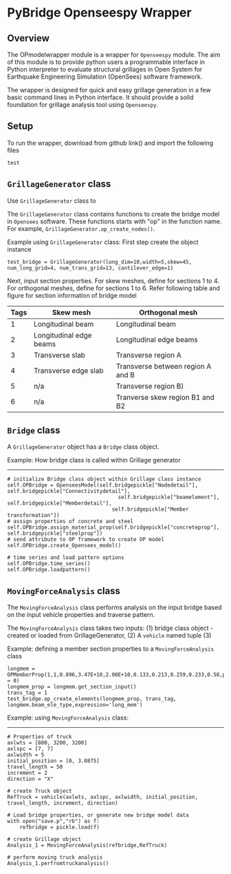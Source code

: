 # PyBridge Openseespy Wrapper

## Overview

The OPmodelwrapper module is a wrapper for ```Openseespy``` module. The aim of this module is to provide
python users a programmable interface in Python interpreter to evaluate structural grillages 
in Open System for Earthquake Engineering Simulation (OpenSees) software framework.

The wrapper is designed for quick and easy grillage generation in a few basic command lines in Python 
interface. It should provide a solid foundation for grillage analysis tool using ```Openseespy```. 

## Setup

To run the wrapper, download from github link() and import the following files
    
    test
    

## `GrillageGenerator` class

Use `GrillageGenerator` class to 

The `GrillageGenerator` class contains functions to create the bridge model in `Opensees` software. 
These functions starts with "op" in the function name. 
For example, `GrillageGenerator.op_create_nodes()`.

Example using `GrillageGenerator` class:
First step create the object instance
    
    test_bridge = GrillageGenerator(long_dim=10,width=5,skew=45, num_long_grid=4, num_trans_grid=13, cantilever_edge=1)

Next, input section properties. For skew meshes, define for sections 1 to 4. For orthogonal
meshes, define for sections 1 to 6. Refer following table and figure for section information of
bridge model

| Tags    | Skew mesh| Orthogonal mesh |
| ----------- | ----------- | ----------- |
| 1   | Longitudinal beam    | Longitudinal beam| 
| 2   | Longitudinal edge beams | Longitudinal edge beams  |
| 3   | Transverse slab        | Transverse region A   |
| 4   | Transverse edge slab         | Transverse between region A and B |
| 5   | n/a      | Transverse region B) |
| 6   | n/a        | Tranverse skew region B1 and B2|



## `Bridge` class

A `GrillageGenerator` object has a `Bridge` class object. 

Example: How bridge class is called within Grillage generator
____________________

    # initialize Bridge class object within Grillage class instance
    self.OPBridge = OpenseesModel(self.bridgepickle["Nodedetail"], self.bridgepickle["Connectivitydetail"],
                                        self.bridgepickle["beamelement"], self.bridgepickle["Memberdetail"],
                                      self.bridgepickle["Member transformation"])
    # assign properties of concrete and steel
    self.OPBridge.assign_material_prop(self.bridgepickle["concreteprop"], self.bridgepickle["steelprop"])
    # send attribute to OP framework to create OP model
    self.OPBridge.create_Opensees_model()

    # time series and load pattern options
    self.OPBridge.time_series()
    self.OPBridge.loadpattern()

## ```MovingForceAnalysis``` class

The ```MovingForceAnalysis``` class performs analysis on the input bridge based on the input vehicle 
properties and traverse pattern.

The ```MovingForceAnalysis``` class takes two inputs:
(1) bridge class object - created or loaded from GrillageGenerator, 
(2) A ```vehicle``` named tuple
(3) 

Example: defining a member section properties to a ```MovingForceAnalysis``` class

    longmem = OPMemberProp(1,1,0.896,3.47E+10,2.00E+10,0.133,0.213,0.259,0.233,0.58,principal_angle = 0)
    longmem_prop = longmem.get_section_input()
    trans_tag = 1
    test_bridge.op_create_elements(longmem_prop, trans_tag, longmem.beam_ele_type,expression='long_mem')


Example: using ```MovingForceAnalysis``` class:
____________________

    # Properties of truck
    axlwts = [800, 3200, 3200]
    axlspc = [7, 7]
    axlwidth = 5
    initial_position = [0, 3.0875]
    travel_length = 50
    increment = 2
    direction = "X"

    # create Truck object
    RefTruck = vehicle(axlwts, axlspc, axlwidth, initial_position, travel_length, increment, direction)

    # Load bridge properties, or generate new bridge model data 
    with open("save.p","rb") as f:
        refbridge = pickle.load(f)
    
    # create Grillage object
    Analysis_1 = MovingForceAnalysis(refbridge,RefTruck)
    
    # perform moving truck analysis
    Analysis_1.perfromtruckanalysis()




